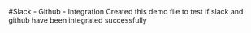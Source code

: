 #Slack - Github - Integration
Created this demo file to test if slack and github have been integrated successfully